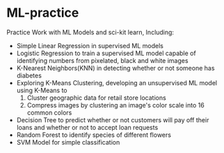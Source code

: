 # ML-practice

Practice Work with ML Models and sci-kit learn, Including:

 - Simple Linear Regression in supervised ML models
 - Logistic Regression to train a supervised ML model capable of identifying numbers from pixelated, black and white images
 - K-Nearest Neighbors(KNN) in detecting whether or not someone has diabetes
 - Exploring K-Means Clustering, developing an unsupervised ML model using K-Means to 
    1. Cluster geographic data for retail store locations
    2. Compress images by clustering an image's color scale into 16 common colors
 - Decision Tree to predict whether or not customers will pay off their loans and whether or not to accept loan requests
 - Random Forest to identify species of different flowers
 - SVM Model for simple classification
